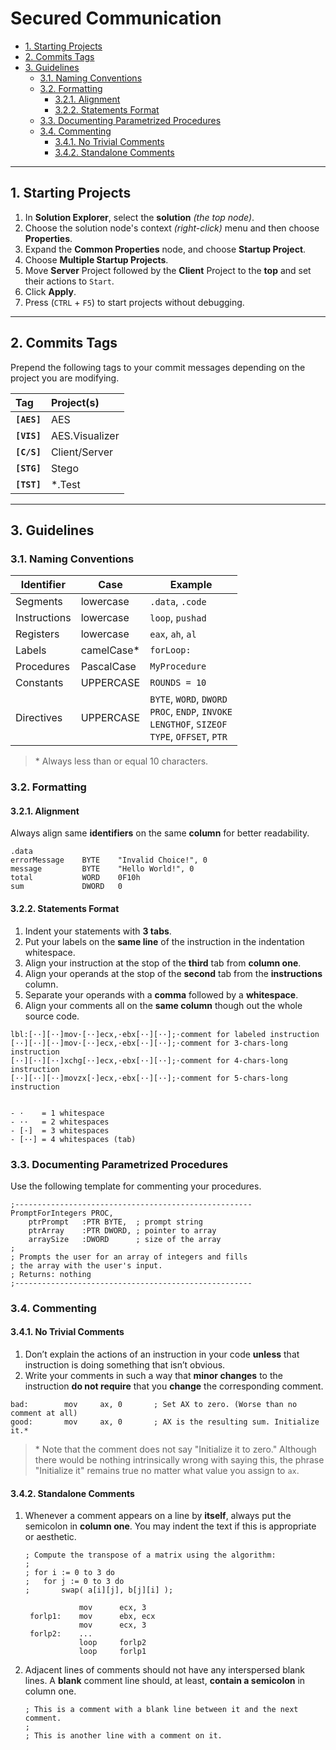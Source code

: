 # Secured Communication

<!-- TOC depthFrom:2 depthTo:4 -->

- [1. Starting Projects](#1-starting-projects)
- [2. Commits Tags](#2-commits-tags)
- [3. Guidelines](#3-guidelines)
    - [3.1. Naming Conventions](#31-naming-conventions)
    - [3.2. Formatting](#32-formatting)
        - [3.2.1. Alignment](#321-alignment)
        - [3.2.2. Statements Format](#322-statements-format)
    - [3.3. Documenting Parametrized Procedures](#33-documenting-parametrized-procedures)
    - [3.4. Commenting](#34-commenting)
        - [3.4.1. No Trivial Comments](#341-no-trivial-comments)
        - [3.4.2. Standalone Comments](#342-standalone-comments)

<!-- /TOC -->

---

## 1. Starting Projects

1. In **Solution Explorer**, select the **solution** _(the top node)_.
2. Choose the solution node's context _(right-click)_ menu and then choose **Properties**.
3. Expand the **Common Properties** node, and choose **Startup Project**.
4. Choose **Multiple Startup Projects**.
5. Move **Server** Project followed by the **Client** Project to the **top** and set their actions to `Start`.
6. Click **Apply**.
7. Press (`CTRL` + `F5`) to start projects without debugging.

---

## 2. Commits Tags

Prepend the following tags to your commit messages depending on the project you are modifying.

| Tag         | Project(s)     |
| :---------- | :------------- |
| **`[AES]`** | AES            |
| **`[VIS]`** | AES.Visualizer |
| **`[C/S]`** | Client/Server  |
| **`[STG]`** | Stego          |
| **`[TST]`** | \*.Test        |

---

## 3. Guidelines

### 3.1. Naming Conventions

| Identifier   | Case        | Example                                                                                                    |
| ------------ | ----------- | ---------------------------------------------------------------------------------------------------------- |
| Segments     | lowercase   | `.data`, `.code`                                                                                           |
| Instructions | lowercase   | `loop`, `pushad`                                                                                           |
| Registers    | lowercase   | `eax`, `ah`, `al`                                                                                          |
| Labels       | camelCase\* | `forLoop:`                                                                                                 |
| Procedures   | PascalCase  | `MyProcedure`                                                                                              |
| Constants    | UPPERCASE   | `ROUNDS = 10`                                                                                              |
| Directives   | UPPERCASE   | `BYTE`, `WORD`, `DWORD`<br> `PROC`, `ENDP`, `INVOKE` <br> `LENGTHOF`, `SIZEOF`<br> `TYPE`, `OFFSET`, `PTR` |

> \* Always less than or equal 10 characters.

### 3.2. Formatting

#### 3.2.1. Alignment

Always align same **identifiers** on the same **column** for better readability.

```assembly
.data
errorMessage    BYTE    "Invalid Choice!", 0
message         BYTE    "Hello World!", 0
total           WORD    0F10h
sum             DWORD   0
```

#### 3.2.2. Statements Format

1. Indent your statements with **3 tabs**.
1. Put your labels on the **same line** of the instruction in the indentation whitespace.
1. Align your instruction at the stop of the **third** tab from **column one**.
1. Align your operands at the stop of the **second** tab from the **instructions** column.
1. Separate your operands with a **comma** followed by a **whitespace**.
1. Align your comments all on the **same column** though out the whole source code.

```assembly
lbl:[··][··]mov·[··]ecx,·ebx[··][··];·comment for labeled instruction
[··][··][··]mov·[··]ecx,·ebx[··][··];·comment for 3-chars-long instruction
[··][··][··]xchg[··]ecx,·ebx[··][··];·comment for 4-chars-long instruction
[··][··][··]movzx[·]ecx,·ebx[··][··];·comment for 5-chars-long instruction


- ·    = 1 whitespace
- ··   = 2 whitespaces
- [·]  = 3 whitespaces
- [··] = 4 whitespaces (tab)
```

### 3.3. Documenting Parametrized Procedures

Use the following template for commenting your procedures.

```assembly
;-----------------------------------------------------
PromptForIntegers PROC,
    ptrPrompt   :PTR BYTE,  ; prompt string
    ptrArray    :PTR DWORD, ; pointer to array
    arraySize   :DWORD      ; size of the array
;
; Prompts the user for an array of integers and fills
; the array with the user's input.
; Returns: nothing
;-----------------------------------------------------
```

### 3.4. Commenting

#### 3.4.1. No Trivial Comments

1. Don’t explain the actions of an instruction in your code **unless** that instruction is doing something that isn’t obvious.
1. Write your comments in such a way that **minor changes** to the instruction **do not require** that you **change** the corresponding comment.

```assembly
bad:        mov     ax, 0       ; Set AX to zero. (Worse than no comment at all)
good:       mov     ax, 0       ; AX is the resulting sum. Initialize it.*
```

> \* Note that the comment does not say "Initialize it to zero." Although there would be nothing intrinsically wrong with saying this, the phrase "Initialize it" remains true no matter what value you assign to `ax`.

#### 3.4.2. Standalone Comments

1. Whenever a comment appears on a line by **itself**, always put the semicolon in **column one**. You may indent the text if this is appropriate or aesthetic.

   ```assembly
   ; Compute the transpose of a matrix using the algorithm:
   ;
   ; for i := 0 to 3 do
   ;   for j := 0 to 3 do
   ;       swap( a[i][j], b[j][i] );

               mov      ecx, 3
    forlp1:    mov      ebx, ecx
               mov      ecx, 3
    forlp2:    ...
               loop     forlp2
               loop     forlp1
   ```

1. Adjacent lines of comments should not have any interspersed blank lines. A **blank** comment line should, at least, **contain a semicolon** in column one.

   ```assembly
   ; This is a comment with a blank line between it and the next comment.
   ;
   ; This is another line with a comment on it.
   ```
